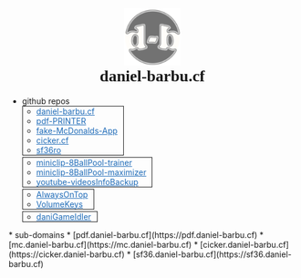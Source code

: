 <div style="text-align:center;">
  <a href="https://github.com/daniel-barbu"><img src="/img/favicon.png?" width="100px"></a>
  <h1 style="font-family:'Cooper Black 2'; margin-top:0 !important;">daniel-barbu.cf</h1>
</div>

<ul><li> github repos
  <ul class="ulBorder">
    <li> <a href="https://github.com/daniel-barbu/daniel-barbu.cf">daniel-barbu.cf</a></li>
    <li> <a href="https://github.com/daniel-barbu/pdf-PRINTER">pdf-PRINTER</a></li>
    <li> <a href="https://github.com/daniel-barbu/fake-McDonalds-App">fake-McDonalds-App</a></li>
    <li> <a href="https://github.com/daniel-barbu/cicker">cicker.cf</a></li>
    <li> <a href="https://github.com/daniel-barbu/sf36ro">sf36ro</a></li>
  </ul>
  <ul class="ulBorder">
    <li> <a href="https://github.com/daniel-barbu/miniclip-8BallPool-trainer">miniclip-8BallPool-trainer</a></li>
    <li> <a href="https://github.com/daniel-barbu/miniclip-8BallPool-maximizer">miniclip-8BallPool-maximizer</a></li>
    <li> <a href="https://github.com/daniel-barbu/youtube-videosInfoBackup">youtube-videosInfoBackup</a></li>
  </ul>
  <ul class="ulBorder">
    <li> <a href="https://github.com/daniel-barbu/AlwaysOnTop">AlwaysOnTop</a></li>
    <li> <a href="https://github.com/daniel-barbu/VolumeKeys">VolumeKeys</a></li>
  </ul>
  <ul class="ulBorder">
    <li> <a href="https://github.com/daniel-barbu/daniGameIdler">daniGameIdler</a></li>
  </ul>
</li></ul>
* sub-domains
  * [pdf.daniel-barbu.cf](https://pdf.daniel-barbu.cf)
  * [mc.daniel-barbu.cf](https://mc.daniel-barbu.cf)
  * [cicker.daniel-barbu.cf](https://cicker.daniel-barbu.cf)
  * [sf36.daniel-barbu.cf](https://sf36.daniel-barbu.cf)
<h1></h1>

<script>
  document.getElementsByTagName("h1")[0].remove();
  document.getElementsByTagName("title")[0].textContent="daniel-barbu.cf";
  var link=document.createElement("link"); link.rel="icon"; link.href="/img/favicon.png?"; document.getElementsByTagName("head")[0].appendChild(link);
</script>
<style>
  @font-face {font-family:'Cooper Black 2'; src:url(/fonts/CooperBlack2.woff);}
  @font-face {font-family:'Lucida Sans Unicode'; src:url(/fonts/LucidaSansUnicode.woff);}
  .markdown-body {font-family:'Lucida Sans Unicode'; font-size:19px;}
  a {color:#1E6BB8 !important;}
  .ulBorder {max-width:fit-content; padding-right:10px; border:1px solid; margin-bottom:3px !important; position:relative;}
  .ulText {position:absolute; right:3px;}
</style>
